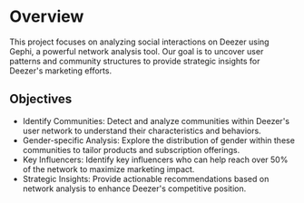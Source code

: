 # Overview
This project focuses on analyzing social interactions on Deezer using Gephi, a powerful network analysis tool. Our goal is to uncover user patterns and community structures to provide strategic insights for Deezer's marketing efforts.

## Objectives
 - Identify Communities: Detect and analyze communities within Deezer's user network to understand their characteristics and behaviors.
 - Gender-specific Analysis: Explore the distribution of gender within these communities to tailor products and subscription offerings.
 - Key Influencers: Identify key influencers who can help reach over 50% of the network to maximize marketing impact.
 - Strategic Insights: Provide actionable recommendations based on network analysis to enhance Deezer's competitive position.
